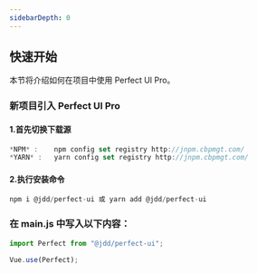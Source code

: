 ```yaml
---
sidebarDepth: 0
---
```


## 快速开始

本节将介绍如何在项目中使用 Perfect UI Pro。

### 新项目引入 Perfect UI Pro

#### 1.首先切换下载源

```javascript
*NPM* :    npm config set registry http://jnpm.cbpmgt.com/
*YARN* :   yarn config set registry http://jnpm.cbpmgt.com/
```

#### 2.执行安装命令

```javascript
npm i @jdd/perfect-ui 或 yarn add @jdd/perfect-ui
```

### 在 main.js 中写入以下内容：

```javascript
import Perfect from "@jdd/perfect-ui";

Vue.use(Perfect);
```
